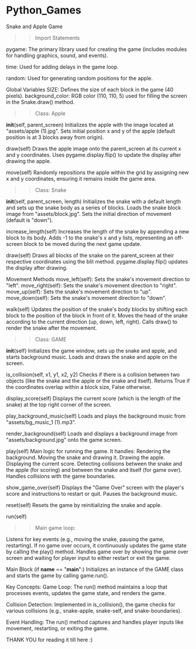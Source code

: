 # Python_Games

Snake and Apple Game 

>>Import Statements

pygame: The primary library used for creating the game (includes modules for handling graphics, sound, and events).

time: Used for adding delays in the game loop.

random: Used for generating random positions for the apple.

Global Variables
SIZE: Defines the size of each block in the game (40 pixels).
background_color: RGB color (110, 110, 5) used for filling the screen in the Snake.draw() method.


>>Class: Apple

__init__(self, parent_screen)
Initializes the apple with the image located at "assets/apple (1).jpg".
Sets initial position x and y of the apple (default position is at 3 blocks away from origin).

draw(self)
Draws the apple image onto the parent_screen at its current x and y coordinates.
Uses pygame.display.flip() to update the display after drawing the apple.

move(self)
Randomly repositions the apple within the grid by assigning new x and y coordinates, ensuring it remains inside the game area.

>>Class: Snake

__init__(self, parent_screen, length)
Initializes the snake with a default length and sets up the snake body as a series of blocks.
Loads the snake block image from "assets/block.jpg".
Sets the initial direction of movement (default is "down").

increase_length(self)
Increases the length of the snake by appending a new block to its body.
Adds -1 to the snake's x and y lists, representing an off-screen block to be moved during the next game update.

draw(self)
Draws all blocks of the snake on the parent_screen at their respective coordinates using the blit method.
pygame.display.flip() updates the display after drawing.

Movement Methods
move_left(self): Sets the snake's movement direction to "left".
move_right(self): Sets the snake's movement direction to "right".
move_up(self): Sets the snake's movement direction to "up".
move_down(self): Sets the snake's movement direction to "down".

walk(self)
Updates the position of the snake's body blocks by shifting each block to the position of the block in front of it.
Moves the head of the snake according to the current direction (up, down, left, right).
Calls draw() to render the snake after the movement.

>>Class: GAME

__init__(self)
Initializes the game window, sets up the snake and apple, and starts background music.
Loads and draws the snake and apple on the screen.

is_collision(self, x1, y1, x2, y2)
Checks if there is a collision between two objects (like the snake and the apple or the snake and itself).
Returns True if the coordinates overlap within a block size, False otherwise.

display_score(self)
Displays the current score (which is the length of the snake) at the top right corner of the screen.

play_background_music(self)
Loads and plays the background music from "assets/bg_music_1 (1).mp3".

render_background(self)
Loads and displays a background image from "assets/background.jpg" onto the game screen.

play(self)
Main logic for running the game. It handles:
Rendering the background.
Moving the snake and drawing it.
Drawing the apple.
Displaying the current score.
Detecting collisions between the snake and the apple (for scoring) and between the snake and itself (for game over).
Handles collisions with the game boundaries.

show_game_over(self)
Displays the "Game Over" screen with the player's score and instructions to restart or quit.
Pauses the background music.

reset(self)
Resets the game by reinitializing the snake and apple.

run(self)

>>Main game loop:

Listens for key events (e.g., moving the snake, pausing the game, restarting).
If no game over occurs, it continuously updates the game state by calling the play() method.
Handles game over by showing the game over screen and waiting for player input to either restart or exit the game.

Main Block (if __name__ == "__main__":)
Initializes an instance of the GAME class and starts the game by calling game.run().

Key Concepts:
Game Loop: The run() method maintains a loop that processes events, updates the game state, and renders the game.

Collision Detection: Implemented in is_collision(), the game checks for various collisions (e.g., snake-apple, snake-self, and snake-boundaries).

Event Handling: The run() method captures and handles player inputs like movement, restarting, or exiting the game.




THANK YOU for reading it till here :)
